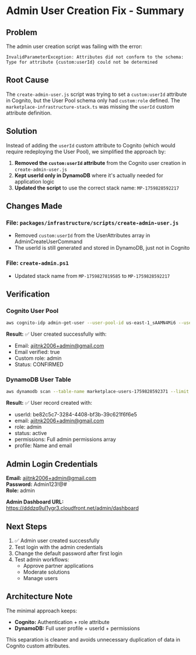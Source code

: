 # Admin User Creation Fix - Summary

## Problem
The admin user creation script was failing with the error:
```
InvalidParameterException: Attributes did not conform to the schema: 
Type for attribute {custom:userId} could not be determined
```

## Root Cause
The `create-admin-user.js` script was trying to set a `custom:userId` attribute in Cognito, but the User Pool schema only had `custom:role` defined. The `marketplace-infrastructure-stack.ts` was missing the `userId` custom attribute definition.

## Solution
Instead of adding the `userId` custom attribute to Cognito (which would require redeploying the User Pool), we simplified the approach by:

1. **Removed the `custom:userId` attribute** from the Cognito user creation in `create-admin-user.js`
2. **Kept userId only in DynamoDB** where it's actually needed for application logic
3. **Updated the script** to use the correct stack name: `MP-1759828592217`

## Changes Made

### File: `packages/infrastructure/scripts/create-admin-user.js`
- Removed `custom:userId` from the UserAttributes array in AdminCreateUserCommand
- The userId is still generated and stored in DynamoDB, just not in Cognito

### File: `create-admin.ps1`
- Updated stack name from `MP-1759827819585` to `MP-1759828592217`

## Verification

### Cognito User Pool
```bash
aws cognito-idp admin-get-user --user-pool-id us-east-1_sAAMN4Mi6 --username "ajitnk2006+admin@gmail.com"
```

**Result:** ✅ User created successfully with:
- Email: ajitnk2006+admin@gmail.com
- Email verified: true
- Custom role: admin
- Status: CONFIRMED

### DynamoDB User Table
```bash
aws dynamodb scan --table-name marketplace-users-1759828592371 --limit 5
```

**Result:** ✅ User record created with:
- userId: be82c5c7-3284-4408-bf3b-39c621f6f6e5
- email: ajitnk2006+admin@gmail.com
- role: admin
- status: active
- permissions: Full admin permissions array
- profile: Name and email

## Admin Login Credentials

**Email:** ajitnk2006+admin@gmail.com  
**Password:** Admin123!@#  
**Role:** admin

**Admin Dashboard URL:** https://dddzq9ul1ygr3.cloudfront.net/admin/dashboard

## Next Steps

1. ✅ Admin user created successfully
2. Test login with the admin credentials
3. Change the default password after first login
4. Test admin workflows:
   - Approve partner applications
   - Moderate solutions
   - Manage users

## Architecture Note

The minimal approach keeps:
- **Cognito:** Authentication + role attribute
- **DynamoDB:** Full user profile + userId + permissions

This separation is cleaner and avoids unnecessary duplication of data in Cognito custom attributes.
